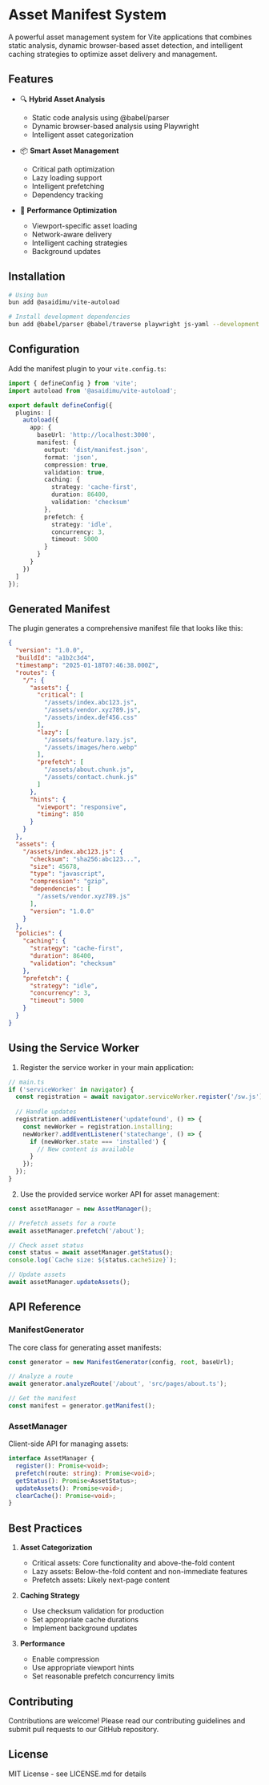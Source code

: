 # Asset Manifest System

A powerful asset management system for Vite applications that combines static analysis, dynamic browser-based asset detection, and intelligent caching strategies to optimize asset delivery and management.

## Features

- 🔍 **Hybrid Asset Analysis**
  - Static code analysis using @babel/parser
  - Dynamic browser-based analysis using Playwright
  - Intelligent asset categorization

- 📦 **Smart Asset Management**
  - Critical path optimization
  - Lazy loading support
  - Intelligent prefetching
  - Dependency tracking

- 🚀 **Performance Optimization**
  - Viewport-specific asset loading
  - Network-aware delivery
  - Intelligent caching strategies
  - Background updates

## Installation

```bash
# Using bun
bun add @asaidimu/vite-autoload

# Install development dependencies
bun add @babel/parser @babel/traverse playwright js-yaml --development
```

## Configuration

Add the manifest plugin to your `vite.config.ts`:

```typescript
import { defineConfig } from 'vite';
import autoload from '@asaidimu/vite-autoload';

export default defineConfig({
  plugins: [
    autoload({
      app: {
        baseUrl: 'http://localhost:3000',
        manifest: {
          output: 'dist/manifest.json',
          format: 'json',
          compression: true,
          validation: true,
          caching: {
            strategy: 'cache-first',
            duration: 86400,
            validation: 'checksum'
          },
          prefetch: {
            strategy: 'idle',
            concurrency: 3,
            timeout: 5000
          }
        }
      }
    })
  ]
});
```

## Generated Manifest

The plugin generates a comprehensive manifest file that looks like this:

```json
{
  "version": "1.0.0",
  "buildId": "a1b2c3d4",
  "timestamp": "2025-01-18T07:46:38.000Z",
  "routes": {
    "/": {
      "assets": {
        "critical": [
          "/assets/index.abc123.js",
          "/assets/vendor.xyz789.js",
          "/assets/index.def456.css"
        ],
        "lazy": [
          "/assets/feature.lazy.js",
          "/assets/images/hero.webp"
        ],
        "prefetch": [
          "/assets/about.chunk.js",
          "/assets/contact.chunk.js"
        ]
      },
      "hints": {
        "viewport": "responsive",
        "timing": 850
      }
    }
  },
  "assets": {
    "/assets/index.abc123.js": {
      "checksum": "sha256:abc123...",
      "size": 45678,
      "type": "javascript",
      "compression": "gzip",
      "dependencies": [
        "/assets/vendor.xyz789.js"
      ],
      "version": "1.0.0"
    }
  },
  "policies": {
    "caching": {
      "strategy": "cache-first",
      "duration": 86400,
      "validation": "checksum"
    },
    "prefetch": {
      "strategy": "idle",
      "concurrency": 3,
      "timeout": 5000
    }
  }
}
```

## Using the Service Worker

1. Register the service worker in your main application:

```typescript
// main.ts
if ('serviceWorker' in navigator) {
  const registration = await navigator.serviceWorker.register('/sw.js');
  
  // Handle updates
  registration.addEventListener('updatefound', () => {
    const newWorker = registration.installing;
    newWorker?.addEventListener('statechange', () => {
      if (newWorker.state === 'installed') {
        // New content is available
      }
    });
  });
}
```

2. Use the provided service worker API for asset management:

```typescript
const assetManager = new AssetManager();

// Prefetch assets for a route
await assetManager.prefetch('/about');

// Check asset status
const status = await assetManager.getStatus();
console.log(`Cache size: ${status.cacheSize}`);

// Update assets
await assetManager.updateAssets();
```

## API Reference

### ManifestGenerator

The core class for generating asset manifests:

```typescript
const generator = new ManifestGenerator(config, root, baseUrl);

// Analyze a route
await generator.analyzeRoute('/about', 'src/pages/about.ts');

// Get the manifest
const manifest = generator.getManifest();
```

### AssetManager

Client-side API for managing assets:

```typescript
interface AssetManager {
  register(): Promise<void>;
  prefetch(route: string): Promise<void>;
  getStatus(): Promise<AssetStatus>;
  updateAssets(): Promise<void>;
  clearCache(): Promise<void>;
}
```

## Best Practices

1. **Asset Categorization**
   - Critical assets: Core functionality and above-the-fold content
   - Lazy assets: Below-the-fold content and non-immediate features
   - Prefetch assets: Likely next-page content

2. **Caching Strategy**
   - Use checksum validation for production
   - Set appropriate cache durations
   - Implement background updates

3. **Performance**
   - Enable compression
   - Use appropriate viewport hints
   - Set reasonable prefetch concurrency limits

## Contributing

Contributions are welcome! Please read our contributing guidelines and submit pull requests to our GitHub repository.

## License

MIT License - see LICENSE.md for details
